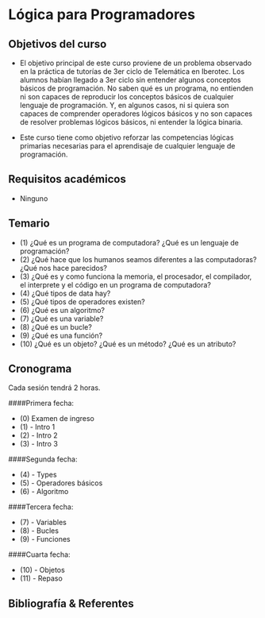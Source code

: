 Lógica para Programadores
=========================

Objetivos del curso
---

- El objetivo principal de este curso proviene de un problema
observado en la práctica de tutorías de 3er ciclo de Telemática en Iberotec.
Los alumnos habían llegado a 3er ciclo
sin entender algunos conceptos básicos de programación.
No saben qué es un programa, no entienden ni son capaces de reproducir
los conceptos básicos de cualquier lenguaje de programación. Y, en algunos casos,
ni si quiera son capaces de comprender operadores lógicos básicos
y no son capaces de resolver problemas lógicos básicos, ni entender la lógica
binaria.

- Este curso tiene como objetivo reforzar las competencias lógicas primarias necesarias
para el aprendisaje de cualquier lenguaje de programación.


Requisitos académicos
---

- Ninguno


Temario
---

- (1) ¿Qué es un programa de computadora? ¿Qué es un lenguaje de programación?
- (2) ¿Qué hace que los humanos seamos diferentes a las computadoras? ¿Qué nos hace parecidos?
- (3) ¿Qué es y como funciona la memoria, el procesador, el compilador, el interprete y el código en un programa de computadora?
- (4) ¿Qué tipos de data hay?
- (5) ¿Qué tipos de operadores existen?
- (6) ¿Qué es un algoritmo?
- (7) ¿Qué es una variable?
- (8) ¿Qué es un bucle?
- (9) ¿Qué es una función?
- (10) ¿Qué es un objeto? ¿Qué es un método? ¿Qué es un atributo?



Cronograma
---

Cada sesión tendrá 2 horas.

####Primera fecha:

- (0) Examen de ingreso
- (1) - Intro 1
- (2) - Intro 2
- (3) - Intro 3

####Segunda fecha:
- (4) - Types
- (5) - Operadores básicos
- (6) - Algoritmo

####Tercera fecha:
- (7) - Variables
- (8) - Bucles
- (9) - Funciones

####Cuarta fecha:
- (10) - Objetos
- (11) - Repaso




Bibliografía & Referentes
---



